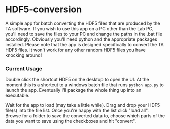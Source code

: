 # HDF5-conversion

A simple app for batch converting the HDF5 files that are produced by the TA software. If you wish to use this app on a PC other than the Lab PC, you'll need to save the files to your PC and change the paths in the .bat file accordingly. Obviously you'll need python and the appropriate packages installed. Please note that the app is designed specifically to convert the TA HDF5 files. It won't work for any other random HDF5 files you have knocking around!

### Current Usage

Double click the shortcut HDF5 on the desktop to open the UI. At the moment this is a shortcut to a windows batch file that runs `python app.py` to launch the app. Eventually I'll package the whole thing up into an executable.

Wait for the app to load (may take a little while). Drag and drop your HDF5 file(s) into the file list. Once you're happy with the list click "load all". Browse for a folder to save the converted data to, choose which parts of the data you want to save using the checkboxes and hit "convert".

